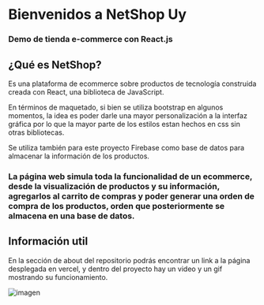 <h1>Bienvenidos a NetShop Uy</h1>
<h3>Demo de tienda e-commerce con React.js</h3>
<h2>¿Qué es NetShop?</h2>
<p>Es una plataforma de ecommerce sobre productos de tecnología construida creada con React, una biblioteca de JavaScript.</p>
<p>En términos de maquetado, si bien se utiliza bootstrap en algunos momentos, la idea es poder darle una mayor personalización a la interfaz gráfica por lo que la mayor parte de los estilos estan hechos en css sin otras bibliotecas.</p>
<p>Se utiliza también para este proyecto Firebase como base de datos para almacenar la información de los productos.</p>
<h3>La página web simula toda la funcionalidad de un ecommerce, desde la visualización de productos y su información, agregarlos al carrito de compras y poder generar una orden de compra de los productos, orden que posteriormente se almacena en una base de datos.</h3>
<h2>Información util</h2>
<p>En la sección de about del repositorio podrás encontrar un link a la página desplegada en vercel, y dentro del proyecto hay un video y un gif mostrando su funcionamiento.</p>

![imagen](https://github.com/facuhdezz/ecommerce/assets/140118973/288e0031-c226-4881-8088-340e1bafd6a5)
